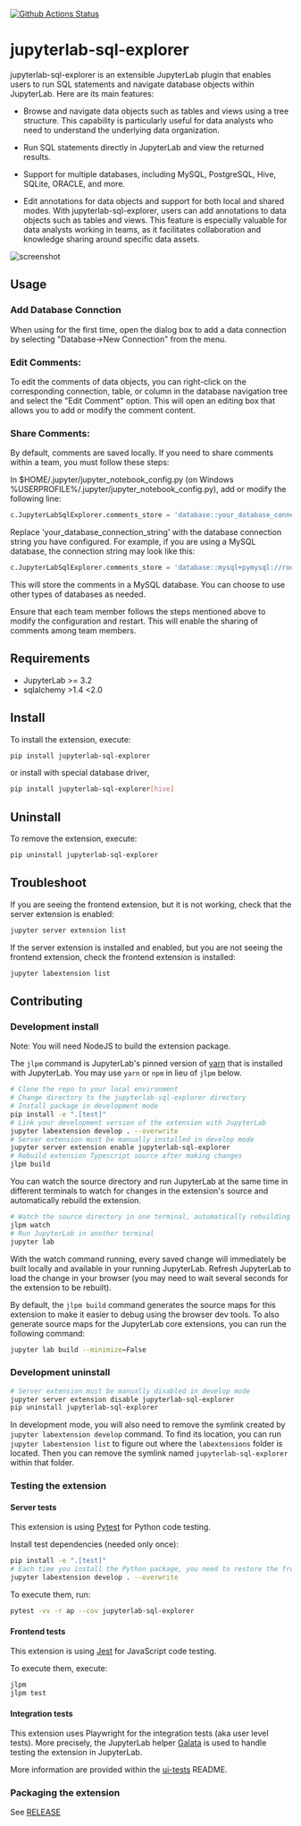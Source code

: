 [![Github Actions Status](https://github.com/groupnotes/jupyterlab-sql-explorer/actions/workflows/build.yml/badge.svg)](https://github.com/groupnotes/jupyterlab-sql-explorer/actions/workflows/build.yml)

# jupyterlab-sql-explorer

jupyterlab-sql-explorer is an extensible JupyterLab plugin that enables users to run SQL statements and navigate database objects within JupyterLab. Here are its main features:

- Browse and navigate data objects such as tables and views using a tree structure. This capability is particularly useful for data analysts who need to understand the underlying data organization.

- Run SQL statements directly in JupyterLab and view the returned results.

- Support for multiple databases, including MySQL, PostgreSQL, Hive, SQLite, ORACLE, and more.

- Edit annotations for data objects and support for both local and shared modes. With jupyterlab-sql-explorer, users can add annotations to data objects such as tables and views. This feature is especially valuable for data analysts working in teams, as it facilitates collaboration and knowledge sharing around specific data assets.

![screenshot](https://raw.githubusercontent.com/groupnotes/jupyterlab-sql-explorer/main/preview.gif)

## Usage

### Add Database Connction

When using for the first time, open the dialog box to add a data connection by selecting "Database->New Connection" from the menu.

### Edit Comments:

To edit the comments of data objects, you can right-click on the corresponding connection, table, or column in the database navigation tree and select the "Edit Comment" option. This will open an editing box that allows you to add or modify the comment content.

### Share Comments:

By default, comments are saved locally. If you need to share comments within a team, you must follow these steps:

In $HOME/.jupyter/jupyter_notebook_config.py (on Windows %USERPROFILE%/.jupyter/jupyter_notebook_config.py), add or modify the following line:

```python
c.JupyterLabSqlExplorer.comments_store = 'database::your_database_connection_string'
```

Replace 'your_database_connection_string' with the database connection string you have configured. For example, if you are using a MySQL database, the connection string may look like this:

```python
c.JupyterLabSqlExplorer.comments_store = 'database::mysql+pymysql://root:12345@192.168.1.100:3306/data'
```

This will store the comments in a MySQL database. You can choose to use other types of databases as needed.

Ensure that each team member follows the steps mentioned above to modify the configuration and restart. This will enable the sharing of comments among team members.

## Requirements

- JupyterLab >= 3.2
- sqlalchemy >1.4 <2.0

## Install

To install the extension, execute:

```bash
pip install jupyterlab-sql-explorer
```

or install with special database driver,

```bash
pip install jupyterlab-sql-explorer[hive]
```

## Uninstall

To remove the extension, execute:

```bash
pip uninstall jupyterlab-sql-explorer
```

## Troubleshoot

If you are seeing the frontend extension, but it is not working, check
that the server extension is enabled:

```bash
jupyter server extension list
```

If the server extension is installed and enabled, but you are not seeing
the frontend extension, check the frontend extension is installed:

```bash
jupyter labextension list
```

## Contributing

### Development install

Note: You will need NodeJS to build the extension package.

The `jlpm` command is JupyterLab's pinned version of
[yarn](https://yarnpkg.com/) that is installed with JupyterLab. You may use
`yarn` or `npm` in lieu of `jlpm` below.

```bash
# Clone the repo to your local environment
# Change directory to the jupyterlab-sql-explorer directory
# Install package in development mode
pip install -e ".[test]"
# Link your development version of the extension with JupyterLab
jupyter labextension develop . --overwrite
# Server extension must be manually installed in develop mode
jupyter server extension enable jupyterlab-sql-explorer
# Rebuild extension Typescript source after making changes
jlpm build
```

You can watch the source directory and run JupyterLab at the same time in different terminals to watch for changes in the extension's source and automatically rebuild the extension.

```bash
# Watch the source directory in one terminal, automatically rebuilding when needed
jlpm watch
# Run JupyterLab in another terminal
jupyter lab
```

With the watch command running, every saved change will immediately be built locally and available in your running JupyterLab. Refresh JupyterLab to load the change in your browser (you may need to wait several seconds for the extension to be rebuilt).

By default, the `jlpm build` command generates the source maps for this extension to make it easier to debug using the browser dev tools. To also generate source maps for the JupyterLab core extensions, you can run the following command:

```bash
jupyter lab build --minimize=False
```

### Development uninstall

```bash
# Server extension must be manually disabled in develop mode
jupyter server extension disable jupyterlab-sql-explorer
pip uninstall jupyterlab-sql-explorer
```

In development mode, you will also need to remove the symlink created by `jupyter labextension develop`
command. To find its location, you can run `jupyter labextension list` to figure out where the `labextensions`
folder is located. Then you can remove the symlink named `jupyterlab-sql-explorer` within that folder.

### Testing the extension

#### Server tests

This extension is using [Pytest](https://docs.pytest.org/) for Python code testing.

Install test dependencies (needed only once):

```sh
pip install -e ".[test]"
# Each time you install the Python package, you need to restore the front-end extension link
jupyter labextension develop . --overwrite
```

To execute them, run:

```sh
pytest -vv -r ap --cov jupyterlab-sql-explorer
```

#### Frontend tests

This extension is using [Jest](https://jestjs.io/) for JavaScript code testing.

To execute them, execute:

```sh
jlpm
jlpm test
```

#### Integration tests

This extension uses Playwright for the integration tests (aka user level tests).
More precisely, the JupyterLab helper [Galata](https://github.com/jupyterlab/jupyterlab/tree/master/galata) is used to handle testing the extension in JupyterLab.

More information are provided within the [ui-tests](./ui-tests/README.md) README.

### Packaging the extension

See [RELEASE](RELEASE.md)
